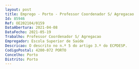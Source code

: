 ```yaml
--- 
layout: post
title: Emprego - Porto - Professor Coordenador S/ Agregacao
Id: 85946
Ref: OE202104/0159
DataAbertura: 2021-04-08
DataFecho: 2021-05-19
Trabalho: Professor Coordenador S/ Agregacao
Empregador: Escola Superior de Saúde
Descricao: O descrito no n.º 5 do artigo 3.º do ECPDESP.
CodigoPostal: 4200-072 PORTO
Concelho: Porto
Distrito: Porto
--- 
```

